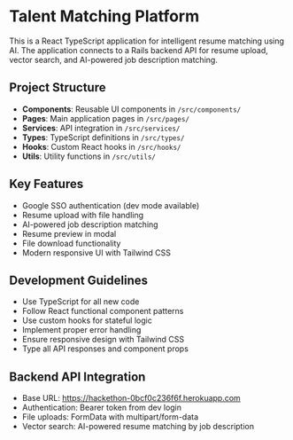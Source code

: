 <!-- Use this file to provide workspace-specific custom instructions to Copilot. For more details, visit https://code.visualstudio.com/docs/copilot/copilot-customization#_use-a-githubcopilotinstructionsmd-file -->

# Talent Matching Platform

This is a React TypeScript application for intelligent resume matching using AI. The application connects to a Rails backend API for resume upload, vector search, and AI-powered job description matching.

## Project Structure
- **Components**: Reusable UI components in `/src/components/`
- **Pages**: Main application pages in `/src/pages/`
- **Services**: API integration in `/src/services/`
- **Types**: TypeScript definitions in `/src/types/`
- **Hooks**: Custom React hooks in `/src/hooks/`
- **Utils**: Utility functions in `/src/utils/`

## Key Features
- Google SSO authentication (dev mode available)
- Resume upload with file handling
- AI-powered job description matching
- Resume preview in modal
- File download functionality
- Modern responsive UI with Tailwind CSS

## Development Guidelines
- Use TypeScript for all new code
- Follow React functional component patterns
- Use custom hooks for stateful logic
- Implement proper error handling
- Ensure responsive design with Tailwind CSS
- Type all API responses and component props

## Backend API Integration
- Base URL: https://hackethon-0bcf0c236f6f.herokuapp.com
- Authentication: Bearer token from dev login
- File uploads: FormData with multipart/form-data
- Vector search: AI-powered resume matching by job description
